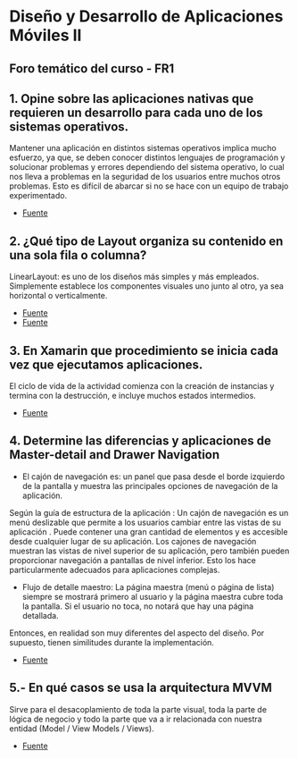 # Diseño y Desarrollo de Aplicaciones Móviles II
## Foro temático del curso - FR1

## 1. Opine sobre las aplicaciones nativas que requieren un desarrollo para cada uno de los sistemas operativos.

Mantener una aplicación en distintos sistemas operativos implica mucho esfuerzo, ya que, se deben conocer distintos lenguajes de programación y solucionar problemas y errores dependiendo del sistema operativo, lo cual nos lleva a problemas en la seguridad de los usuarios entre muchos otros problemas. Esto es difícil de abarcar si no se hace con un equipo de trabajo experimentado. 


- [Fuente](https://abamobile.com/web/que-son-aplicaciones-nativas-y-ventajas/#:~:text=Se%20llaman%20aplicaciones%20nativas%20debido,y%20App%20Store%20(iOS).)


## 2. ¿Qué tipo de Layout organiza su contenido en una sola fila o columna?

LinearLayout:  es uno de los diseños más simples y más empleados. Simplemente establece los componentes visuales uno junto al otro, ya sea horizontal o verticalmente.

- [Fuente](https://cibertest.com/examen-online/840/interfaz-de-usuario-en-android-layouts)
- [Fuente](https://www.tutorialesprogramacionya.com/javaya/androidya/detalleconcepto.php?codigo=146&inicio=#:~:text=LinearLayout%20es%20uno%20de%20los,agrega%20por%20defecto%20el%20ADT.)


## 3. En Xamarin que procedimiento se inicia cada vez que ejecutamos aplicaciones.

El ciclo de vida de la actividad comienza con la creación de instancias y termina con la destrucción, e incluye muchos estados intermedios.


- [Fuente](https://docs.microsoft.com/en-us/xamarin/android/app-fundamentals/activity-lifecycle/)


## 4. Determine las diferencias y aplicaciones de Master-detail and Drawer Navigation

- El cajón de navegación es: un panel que pasa desde el borde izquierdo de la pantalla y muestra las principales opciones de navegación de la aplicación.

Según la guía de estructura de la aplicación : Un cajón de navegación es un menú deslizable que permite a los usuarios cambiar entre las vistas de su aplicación . Puede contener una gran cantidad de elementos y es accesible desde cualquier lugar de su aplicación. Los cajones de navegación muestran las vistas de nivel superior de su aplicación, pero también pueden proporcionar navegación a pantallas de nivel inferior. Esto los hace particularmente adecuados para aplicaciones complejas.

- Flujo de detalle maestro: La página maestra (menú o página de lista) siempre se mostrará primero al usuario y la página maestra cubre toda la pantalla. Si el usuario no toca, no notará que hay una página detallada.

Entonces, en realidad son muy diferentes del aspecto del diseño. Por supuesto, tienen similitudes durante la implementación.

- [Fuente](https://stackoverflow.com/questions/28379052/master-detail-flow-or-navigation-drawer-which-is-better-for-display-detail-dat)


## 5.- En qué casos se usa la arquitectura MVVM

Sirve para el desacoplamiento de toda la parte visual, toda la parte de lógica de negocio y todo la parte que va a ir relacionada con nuestra entidad (Model / View Models / Views).

- [Fuente](https://openwebinars.net/blog/la-arquitectura-mvvm-y-sus-componentes/#:~:text=MVVM%20es%20una%20arquitectura%20desarrollada,Apple%2C%20y%20resulta%20muy%20potente.)

